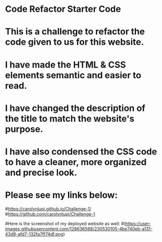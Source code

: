 # Code Refactor Starter Code
# This is a challenge to refactor the code given to us for this website.
# I have made the HTML & CSS elements semantic and easier to read.
# I have changed the description of the title to match the website's purpose.
# I have also condensed the CSS code to have a cleaner, more organized and precise look.

# Please see my links below:
#https://carolynlupi.github.io/Challenge-1/
#https://github.com/carolynlupi/Challenge-1

#Here is the screenshot of my deployed website as well:
#(https://user-images.githubusercontent.com/128636588/230530105-4be740eb-a131-43d9-afd7-132fa7ff74df.png)
